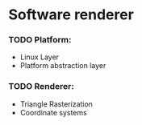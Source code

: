 # Software renderer

### TODO Platform:
* Linux Layer
* Platform abstraction layer

### TODO Renderer:
* Triangle Rasterization
* Coordinate systems
